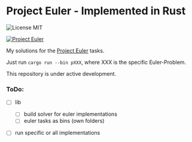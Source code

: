 # Project Euler - Implemented in Rust
![License MIT](https://img.shields.io/badge/license-MIT-blue.svg)

[![Project Euler](https://projecteuler.net/profile/amenne.png)](https://projecteuler.net/)

My solutions for the [Project Euler](https://projecteuler.net/) tasks.

Just run ```cargo run --bin pXXX```, where XXX is the specific Euler-Problem.

This repository is under active development.

### ToDo:
- [ ] lib
  - [ ] build solver for euler implementations
  - [ ] euler tasks as bins (own folders)
- [ ] run specific or all implementations

